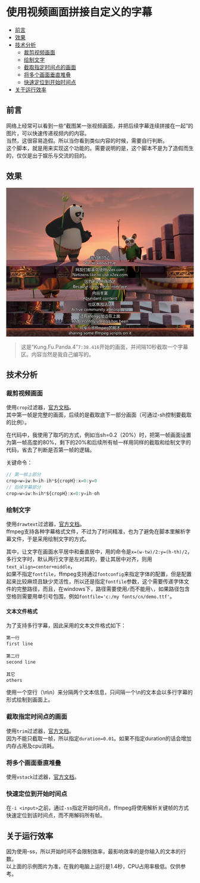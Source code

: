 # 使用视频画面拼接自定义的字幕

- [前言](#前言)
- [效果](#效果)
- [技术分析](#技术分析)
  - [裁剪视频画面](#裁剪视频画面)
  - [绘制文字](#绘制文字)
  - [截取指定时间点的画面](#截取指定时间点的画面)
  - [将多个画面垂直堆叠](#将多个画面垂直堆叠)
  - [快速定位到开始时间点](#快速定位到开始时间点)
- [关于运行效率](#关于运行效率)

## 前言

网络上经常可以看到一些“截图某一张视频画面，并把后续字幕连续拼接在一起”的图片，可以快速传递视频内的内容。  
当然，这很容易造假。所以当你看到类似内容的时候，需要自行判断。  
这个脚本，就是用来实现这个功能的。需要说明的是，这个脚本不是为了造假而生的，仅仅是出于娱乐与交流的目的。  

## 效果

![效果图](imgs/subtitle.stack.demo.jpg)

> 这是“Kung.Fu.Panda.4”`7:38.416`开始的画面，并间隔10秒截取一个字幕区。内容当然是我自己编写的。

## 技术分析

### 裁剪视频画面

使用`crop`过滤器，[官方文档](https://ffmpeg.org/ffmpeg-filters.html#crop)。  
其中第一帧是完整的画面，后续的是截取底下一部分画面（可通过-sh控制要截取的比例）。  

在代码中，我使用了取巧的方式，例如当sh=0.2（20%）时，把第一帧画面设置为第一帧高度的80%，剩下的20%和后续所有帧一样用同样的截取和绘制文字的代码，省去了判断是否第一帧的逻辑。

关键命令：
```js
// 第一帧上部分
crop=w=iw:h=ih-ih*${cropH}:x=0:y=0
// 后续字幕部分
crop=w=iw:h=ih*${cropH}:x=0:y=ih-oh
```

### 绘制文字

使用`drawtext`过滤器，[官方文档](https://ffmpeg.org/ffmpeg-filters.html#drawtext-1)。  
ffmpeg支持各种字幕格式文件，不过为了时间精准，也为了避免在脚本里解析字幕文件，于是采用绘制文字的方式。  

其中，让文字在画面水平居中和垂直居中，用的命令是`x=(w-tw)/2:y=(h-th)/2`，  
多行文字时，默认两行文字是左对其的，要让其居中对齐，则用`text_align=center+middle`，  
如果不指定`fontfile`，ffmpeg支持通过`fontconfig`来指定字体的配置，但是配置起来比较麻烦且缺少灵活性，所以还是指定`fontfile`参数，这个需要传递字体文件的完整路径，而且，在windows下，路径需要使用`/`而不能用`\`，如果路径包含空格则需要用单引号包围，例如`fontfile='c:/my fonts/cn/demo.ttf'`。

#### 文本文件格式

为了支持多行字幕，因此采用的文本文件格式如下：

```
第一行
first line

第二行
second line

其它
others
```

使用一个空行（\n\n）来分隔两个文本信息，只间隔一个\n的文本会以多行字幕的形式绘制到画面上。

### 截取指定时间点的画面

使用`trim`过滤器，[官方文档](https://ffmpeg.org/ffmpeg-filters.html#trim)。  
因为不能只截取一帧，所以指定`duration=0.01`。如果不指定duration的话会增加内存占用及cpu消耗。  

### 将多个画面垂直堆叠

使用`vstack`过滤器，[官方文档](https://ffmpeg.org/ffmpeg-filters.html#vstack-1)。

### 快速定位到开始时间点

在`-i <input>`之前，通过`-ss`指定开始时间点，ffmpeg将使用解析关键帧的方式快速定位到该时间点，而不用解码所有帧。

## 关于运行效率

因为使用-ss，所以开始时间不会限制效率，最影响效率的是你输入的文本的行数。  
以上面的示例图片为准，在我的电脑上运行是1.4秒，CPU占用率极低。仅供参考。